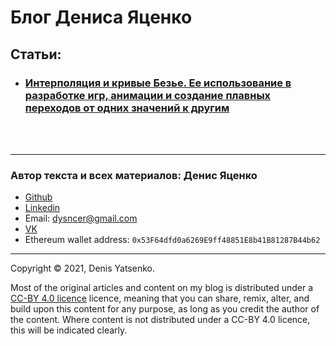 # Блог Дениса Яценко

## Статьи:

* ### [Интерполяция и кривые Безье. Ее использование в разработке игр, анимации и создание плавных переходов от одних значений к другим](./interpolation/ru.md)


<br><br>

---
### Автор текста и всех материалов: Денис Яценко
* [Github](https://github.com/Dsyncer)
* [Linkedin](https://www.linkedin.com/in/denis-yatsenko-39b746213/)
* Email: dysncer@gmail.com
* [VK](https://vk.com/dsyncer)
* Ethereum wallet address: `0x53F64dfd0a6269E9ff48851E8b41B81287B44b62`

---
Copyright &copy; 2021, Denis Yatsenko.

Most of the original articles and content on my blog is distributed under a [CC-BY 4.0 licence](https://creativecommons.org/licenses/by/4.0/deed.en_US) licence, meaning that you can share, remix, alter, and build upon this content for any purpose, as long as you credit the author of the content. Where content is not distributed under a CC-BY 4.0 licence, this will be indicated clearly. 
